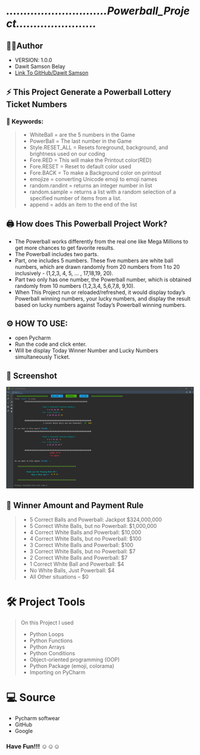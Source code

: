 # ***.............................Powerball_Project.......................***

## 👨‍💻Author 
- VERSION: 1.0.0
- Dawit Samson Belay
- [Link To GitHub/Dawit Samson](https://github.com/DawitSamson)


## **⚡ This Project Generate a Powerball Lottery Ticket Numbers**


### 🔑 Keywords:
>* WhiteBall = are the 5 numbers in the Game
>* PowerBall = The last number in the Game
>* Style.RESET_ALL = Resets foreground, background, and brightness used on our coding 
>* Fore.RED = This will make the Printout color(RED) 
>* Fore.RESET = Reset to default color used 
>* Fore.BACK = To make a Background color on printout
>* emojize = converting Unicode emoji to emoji names
>* random.randint = returns an integer number in list
>* random.sample = returns a list with a random selection of a specified number of items from a list.
>* append = adds an item to the end of the list

## **🖨️ How does This Powerball Project Work?**
* The Powerball works differently from the real one like Mega Millions to get more chances to get favorite results. 
* The Powerball  includes two parts. 
* Part, one includes 5 numbers. These five numbers are white ball numbers, which are drawn randomly from 20 numbers from 1 to 20 inclusively - (1,2,3, 4, 5, … , 17,18,19, 20). 	
* Part two only has one number, the Powerball number, which is obtained randomly from 10 numbers (1,2,3,4, 5,6,7,8, 9,10).
* When This Project run or reloaded/refreshed, it would display today’s Powerball winning numbers, your lucky numbers, and display the result based on lucky numbers against Today’s Powerball winning numbers. 

## ⚙ HOW TO USE:

* open Pycharm 
* Run the code and click enter. 
* Will be display Today Winner Number and Lucky Numbers simultaneously Ticket.

## 📸 Screenshot
![img.png](img.png)

## 🤝 Winner Amount and Payment Rule
> - 5 Correct Balls and Powerball: Jackpot $324,000,000
>- 5 Correct White Balls, but no Powerball: $1,000,000
>- 4 Correct White Balls and Powerball: $10,000
>- 4 Correct White Balls, but no Powerball: $100
>- 3 Correct White Balls and Powerball: $100
>- 3 Correct White Balls, but no Powerball: $7
>- 2 Correct White Balls and Powerball: $7
>- 1 Correct White Ball and Powerball: $4
>- No White Balls, Just Powerball: $4
>- All Other situations – $0 


# 🛠️ Project Tools
>On this Project I used
>- Python Loops 
>- Python Functions
>- Python Arrays
>- Python Conditions
>- Object-oriented programming (OOP)
>- Python Package (emoji, colorama)
>- Importing on PyCharm

# 💻 Source
- Pycharm softwear
- GitHub 
- Google

### Have Fun!!! ☺️☺️☺️


